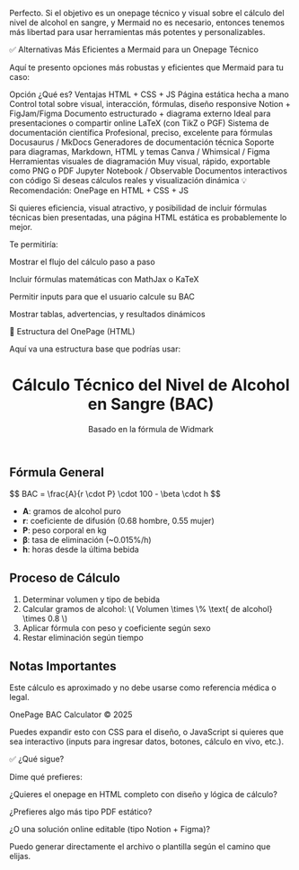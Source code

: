 Perfecto. Si el objetivo es un onepage técnico y visual sobre el cálculo del nivel de alcohol en sangre, y Mermaid no es necesario, entonces tenemos más libertad para usar herramientas más potentes y personalizables.

✅ Alternativas Más Eficientes a Mermaid para un Onepage Técnico

Aquí te presento opciones más robustas y eficientes que Mermaid para tu caso:

Opción	¿Qué es?	Ventajas
HTML + CSS + JS	Página estática hecha a mano	Control total sobre visual, interacción, fórmulas, diseño responsive
Notion + FigJam/Figma	Documento estructurado + diagrama externo	Ideal para presentaciones o compartir online
LaTeX (con TikZ o PGF)	Sistema de documentación científica	Profesional, preciso, excelente para fórmulas
Docusaurus / MkDocs	Generadores de documentación técnica	Soporte para diagramas, Markdown, HTML y temas
Canva / Whimsical / Figma	Herramientas visuales de diagramación	Muy visual, rápido, exportable como PNG o PDF
Jupyter Notebook / Observable	Documentos interactivos con código	Si deseas cálculos reales y visualización dinámica
💡 Recomendación: OnePage en HTML + CSS + JS

Si quieres eficiencia, visual atractivo, y posibilidad de incluir fórmulas técnicas bien presentadas, una página HTML estática es probablemente lo mejor.

Te permitiría:

Mostrar el flujo del cálculo paso a paso

Incluir fórmulas matemáticas con MathJax o KaTeX

Permitir inputs para que el usuario calcule su BAC

Mostrar tablas, advertencias, y resultados dinámicos

🧱 Estructura del OnePage (HTML)

Aquí va una estructura base que podrías usar:

<!DOCTYPE html>
<html lang="es">
<head>
  <meta charset="UTF-8" />
  <meta name="viewport" content="width=device-width, initial-scale=1.0" />
  <title>Cálculo de Nivel de Alcohol en Sangre</title>
  <link rel="stylesheet" href="styles.css" />
  <script src="https://cdn.jsdelivr.net/npm/mathjax@3/es5/tex-mml-chtml.js" async></script>
</head>
<body>
  <header>
    <h1>Cálculo Técnico del Nivel de Alcohol en Sangre (BAC)</h1>
    <p>Basado en la fórmula de Widmark</p>
  </header>

  <section id="formula">
    <h2>Fórmula General</h2>
    <p>
      $$ BAC = \frac{A}{r \cdot P} \cdot 100 - \beta \cdot h $$
    </p>
    <ul>
      <li><strong>A</strong>: gramos de alcohol puro</li>
      <li><strong>r</strong>: coeficiente de difusión (0.68 hombre, 0.55 mujer)</li>
      <li><strong>P</strong>: peso corporal en kg</li>
      <li><strong>β</strong>: tasa de eliminación (~0.015%/h)</li>
      <li><strong>h</strong>: horas desde la última bebida</li>
    </ul>
  </section>

  <section id="proceso">
    <h2>Proceso de Cálculo</h2>
    <ol>
      <li>Determinar volumen y tipo de bebida</li>
      <li>Calcular gramos de alcohol: \( Volumen \times \% \text{ de alcohol} \times 0.8 \)</li>
      <li>Aplicar fórmula con peso y coeficiente según sexo</li>
      <li>Restar eliminación según tiempo</li>
    </ol>
  </section>

  <section id="advertencia">
    <h2>Notas Importantes</h2>
    <p>Este cálculo es aproximado y no debe usarse como referencia médica o legal.</p>
  </section>

  <footer>
    <p>OnePage BAC Calculator © 2025</p>
  </footer>
</body>
</html>


Puedes expandir esto con CSS para el diseño, o JavaScript si quieres que sea interactivo (inputs para ingresar datos, botones, cálculo en vivo, etc.).

✅ ¿Qué sigue?

Dime qué prefieres:

¿Quieres el onepage en HTML completo con diseño y lógica de cálculo?

¿Prefieres algo más tipo PDF estático?

¿O una solución online editable (tipo Notion + Figma)?

Puedo generar directamente el archivo o plantilla según el camino que elijas.
